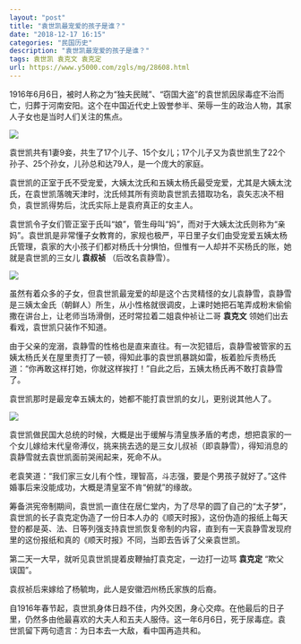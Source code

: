 ```yaml
---
layout: "post"
title: "袁世凯最宠爱的孩子是谁？"
date: "2018-12-17 16:15"
categories: "民国历史"
description: "袁世凯最宠爱的孩子是谁？"
tags: 袁世凯 袁克文 袁克定
url: https://www.y5000.com/zgls/mg/28608.html
---
```






1916年6月6日，被时人称之为“独夫民贼”、“窃国大盗”的袁世凯因尿毒症不治而亡，归葬于河南安阳。这个在中国近代史上毁誉参半、荣辱一生的政治人物，其家人子女也是当时人们关注的焦点。

![](https://img.y5000.com/uploads/allimg/180210/13-1P210100309610.jpg)

袁世凯共有1妻9妾，共生了17个儿子、15个女儿；17个儿子又为袁世凯生了22个孙子、25个孙女，儿孙总和达79人，是一个庞大的家庭。

袁世凯的正室于氏不受宠爱，大姨太沈氏和五姨太杨氏最受宠爱，尤其是大姨太沈氏，在袁世凯落魄天津时，沈氏倾其所有资助袁世凯去猎取功名，袁矢志决不相负，袁世凯得势后，沈氏实际上是袁府真正的女主人。

袁世凯令子女们管正室于氏叫“娘”，管生母叫“妈”，而对于大姨太沈氏则称为“亲妈”。袁世凯是非常懂子女教育的，家规也极严，平日里子女们由受宠爱五姨太杨氏管理，袁家的大小孩子们都对杨氏十分惧怕，但惟有一人却并不买杨氏的账，她就是袁世凯的三女儿
**袁叔祯** （后改名袁静雪）。

![](https://img.y5000.com/uploads/allimg/180210/13-1P2101006002U.jpg)

虽然有着众多的子女，但袁世凯最宠爱的却是这个古灵精怪的女儿袁静雪，袁静雪是三姨太金氏（朝鲜人）所生，从小性格就很调皮，上课时她把石笔弄成粉末偷偷撒在讲台上，让老师当场滑倒，还时常拉着二姐袁仲祯让二哥
**袁克文** 领她们出去看戏，袁世凯只装作不知道。

由于父亲的宠溺，袁静雪的性格也是直来直往。有一次犯错后，袁静雪被管家的五姨太杨氏关在屋里责打了一顿，得知此事的袁世凯暴跳如雷，板着脸斥责杨氏道：“你再敢这样打她，你就这样挨打！”自此之后，五姨太杨氏再不敢打袁静雪了。

袁世凯那时是最宠幸五姨太的，她都不能打袁世凯的女儿，更别说其他人了。

![](https://img.y5000.com/uploads/allimg/180210/13-1P210100G0609.jpg)

袁世凯做民国大总统的时候，大概是出于缓解与清皇族矛盾的考虑，想把袁家的一个女儿嫁给末代皇帝溥仪，挑来挑去选的是三女儿叔祯（即袁静雪），得知消息的袁静雪就去袁世凯面前哭闹起来，死命不从。

老袁笑道：“我们家三女儿有个性，理智高，斗志强，要是个男孩子就好了。”这件婚事后来没能成功，大概是清皇室不肯“俯就”的缘故。

筹备洪宪帝制期间，袁世凯一直住在居仁堂内，为了尽早的圆了自己的“太子梦”，袁世凯的长子袁克定伪造了一份日本人办的《顺天时报》，这份伪造的报纸上每天登的都是英、法、日等列强支持袁世凯恢复帝制的内容，直到有一天袁静雪发现府里的这份报纸和真的《顺天时报》不同，当即去告诉了父亲袁世凯。

第二天一大早，就听见袁世凯提着皮鞭抽打袁克定，一边打一边骂 **袁克定** “欺父误国”。

袁叔祯后来嫁给了杨毓珣，此人是安徽泗州杨氏家族的后裔。

自1916年春节起，袁世凯身体日趋不佳，内外交困，身心交瘁。在他最后的日子里，仍然多由他最喜欢的大夫人和五夫人服侍。这一年6月6日，死于尿毒症。袁世凯留下两句遗言：为日本去一大敌，看中国再造共和。
